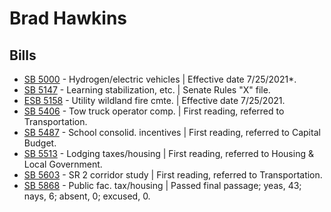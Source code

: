# Brad Hawkins
## Bills
* [SB 5000](/bill/2021-22/sb/5000/) - Hydrogen/electric vehicles | Effective date 7/25/2021*.
* [SB 5147](/bill/2021-22/sb/5147/) - Learning stabilization, etc. | Senate Rules "X" file.
* [ESB 5158](/bill/2021-22/esb/5158/) - Utility wildland fire cmte. | Effective date 7/25/2021.
* [SB 5406](/bill/2021-22/sb/5406/) - Tow truck operator comp. | First reading, referred to Transportation.
* [SB 5487](/bill/2021-22/sb/5487/) - School consolid. incentives | First reading, referred to Capital Budget.
* [SB 5513](/bill/2021-22/sb/5513/) - Lodging taxes/housing | First reading, referred to Housing & Local Government.
* [SB 5603](/bill/2021-22/sb/5603/) - SR 2 corridor study | First reading, referred to Transportation.
* [SB 5868](/bill/2021-22/sb/5868/) - Public fac. tax/housing | Passed final passage; yeas, 43; nays, 6; absent, 0; excused, 0.
